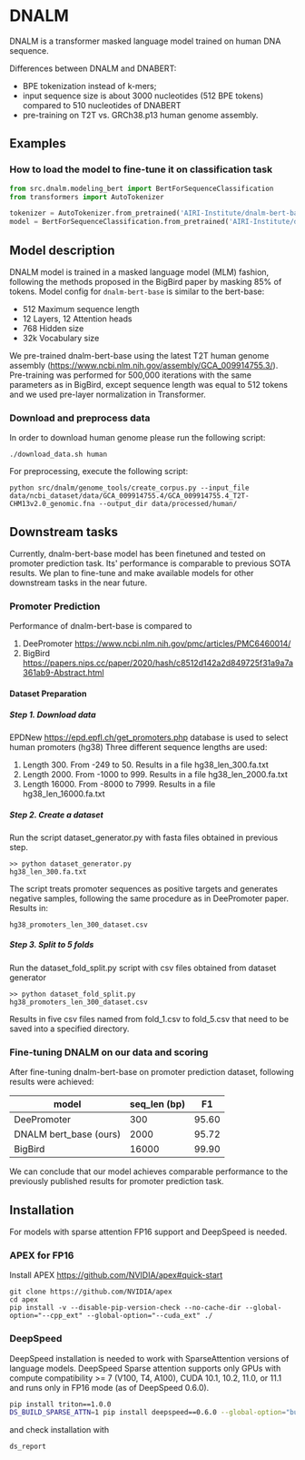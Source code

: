 # DNALM

DNALM is a transformer masked language model trained on human DNA sequence.

Differences between DNALM and DNABERT:
- BPE tokenization instead of k-mers;
- input sequence size is about 3000 nucleotides (512 BPE tokens) compared to 510 nucleotides of DNABERT
- pre-training on T2T vs. GRCh38.p13 human genome assembly.


## Examples
### How to load the model to fine-tune it on classification task
```python
from src.dnalm.modeling_bert import BertForSequenceClassification
from transformers import AutoTokenizer

tokenizer = AutoTokenizer.from_pretrained('AIRI-Institute/dnalm-bert-base')
model = BertForSequenceClassification.from_pretrained('AIRI-Institute/dnalm-bert-base')
```

## Model description
DNALM model is trained in a masked language model (MLM) fashion, following the methods proposed in the BigBird paper by masking 85% of tokens. Model config for `dnalm-bert-base` is similar to the bert-base:

- 512 Maximum sequence length
- 12 Layers, 12 Attention heads
- 768 Hidden size
- 32k Vocabulary size

We pre-trained dnalm-bert-base using the latest T2T human genome assembly (https://www.ncbi.nlm.nih.gov/assembly/GCA_009914755.3/). Pre-training was performed for 500,000 iterations with the same parameters as in BigBird, except sequence length was equal to 512 tokens and we used pre-layer normalization in Transformer.


### Download and preprocess data
In order to download human genome please run the following script:
```
./download_data.sh human
```

For preprocessing, execute the following script:

```
python src/dnalm/genome_tools/create_corpus.py --input_file data/ncbi_dataset/data/GCA_009914755.4/GCA_009914755.4_T2T-CHM13v2.0_genomic.fna --output_dir data/processed/human/
```



## Downstream tasks
Currently, dnalm-bert-base model has been finetuned  and tested on promoter prediction task.  Its' performance is comparable to previous SOTA results. We plan to fine-tune and make available models for other downstream tasks in the near future.

### Promoter Prediction
Performance of dnalm-bert-base is compared to 
1. DeePromoter https://www.ncbi.nlm.nih.gov/pmc/articles/PMC6460014/
2. BigBird https://papers.nips.cc/paper/2020/hash/c8512d142a2d849725f31a9a7a361ab9-Abstract.html

#### Dataset Preparation

##### Step 1. Download data
EPDNew https://epd.epfl.ch/get_promoters.php database is used to select human promoters (hg38)
Three different sequence lengths are used:
1) Length 300. From -249 to 50. Results in a file hg38_len_300.fa.txt
2) Length 2000. From -1000 to 999. Results in a file hg38_len_2000.fa.txt
3) Length 16000. From -8000 to 7999. Results in a file hg38_len_16000.fa.txt

##### Step 2. Create a dataset
Run the script dataset_generator.py with fasta files obtained in previous step.
```
>> python dataset_generator.py
hg38_len_300.fa.txt
```
The script treats promoter sequences as positive targets and generates negative samples, following the same procedure as in DeePromoter paper.
Results in:
```
hg38_promoters_len_300_dataset.csv
```
##### Step 3. Split to 5 folds
Run the dataset_fold_split.py script with csv files obtained from dataset generator
```
>> python dataset_fold_split.py
hg38_promoters_len_300_dataset.csv
```
Results in five csv files named from fold_1.csv to fold_5.csv that need to be saved into a specified directory.

### Fine-tuning DNALM on our data and scoring
After fine-tuning dnalm-bert-base on promoter prediction dataset, following results were achieved: 

| model                  | seq_len (bp) | F1    |
|------------------------|--------------|-------|
| DeePromoter            | 300          | 95.60 |
| DNALM bert_base (ours) | 2000         | 95.72 |
| BigBird                | 16000        | 99.90 |

We can conclude that our model achieves comparable performance to the previously published results for promoter prediction task.

## Installation
For models with sparse attention FP16 support and DeepSpeed is needed.
### APEX for FP16
Install APEX https://github.com/NVIDIA/apex#quick-start
```
git clone https://github.com/NVIDIA/apex
cd apex
pip install -v --disable-pip-version-check --no-cache-dir --global-option="--cpp_ext" --global-option="--cuda_ext" ./
```

### DeepSpeed
DeepSpeed installation is needed to work with SparseAttention versions of language models. DeepSpeed Sparse attention supports only GPUs with compute compatibility >= 7 (V100, T4, A100), CUDA 10.1, 10.2, 11.0, or 11.1 and runs only in FP16 mode (as of DeepSpeed 0.6.0).
```bash
pip install triton==1.0.0
DS_BUILD_SPARSE_ATTN=1 pip install deepspeed==0.6.0 --global-option="build_ext" --global-option="-j8" --no-cache
```
and check installation with
```bash
ds_report
```

